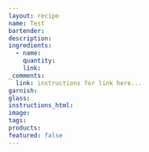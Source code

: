 ```yaml
---
layout: recipe
name: Test
bartender:
description:
ingredients:
  - name:
    quantity:
    link:
_comments:
  link: instructions for link here...
garnish:
glass:
instructions_html:
image:
tags:
products:
featured: false
---
```

